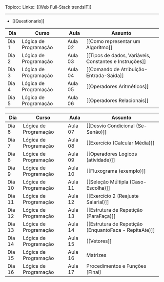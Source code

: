 Tópico::
Links:: [[Web Full-Stack trendsIT]]

---

- [[Questionario]]


| Dia | Curso | Aula | Assunto |
|---|---|---|---|
| Dia 1 | Lógica de Programação | Aula 02 | [[Como representar um Algoritmo]]|
| Dia 2 | Lógica de Programação | Aula 03 | [[Tipos de dados, Variáveis, Constantes e Instruções]] |
| Dia 3 | Lógica de Programação | Aula 04 | [[Comando de Atribuição-Entrada-Saída]] |
| Dia 4 | Lógica de Programação | Aula 05 | [[Operadores Aritméticos]] |
| Dia 5 | Lógica de Programação | Aula 06 | [[Operadores Relacionais]] |

| Dia | Curso | Aula | Assunto |
|---|---|---|---|
| Dia 6 | Lógica de Programação | Aula 07 | [[Desvio Condicional (Se-Senão)]] |
| Dia 7 | Lógica de Programação | Aula 08 | [[Exercício (Calcular Média)]] |
| Dia 8 | Lógica de Programação | Aula 09 | [[Operadores Logicos (atividade)]] |
| Dia 9 | Lógica de Programação | Aula 10 | [[Fluxograma (exemplo)]] |
| Dia 10 | Lógica de Programação | Aula 11 | [[Seleção Múltipla (Caso-Escolha)]]|
| Dia 11 | Lógica de Programação | Aula 12 | [[Exercício 2 (Reajuste Salarial)]] |
| Dia 12 | Lógica de Programação | Aula 13 | [[Estrutura de Repetição (ParaFaça)]] |
| Dia 13 | Lógica de Programação | Aula 14 | [[Estrutura de Repetição (EnquantoFaca - RepitaAte)]] |
| Dia 14 | Lógica de Programação | Aula 15 | [[Vetores]]|
| Dia 15 | Lógica de Programação | Aula 16 | Matrizes |
| Dia 16 | Lógica de Programação | Aula 17 | Procedimentos e Funções [Final] |